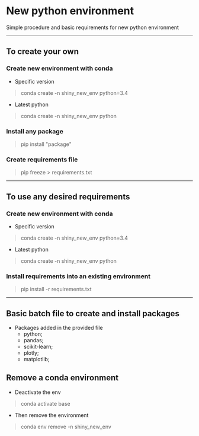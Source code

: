 # New python environment
Simple procedure and basic requirements for new python environment

----------------------------------------------------
## To create your own
### Create new environment with conda

- Specific version
> conda create -n shiny_new_env python=3.4

- Latest python
> conda create -n shiny_new_env python

### Install any package
> pip install "package"

### Create requirements file
> pip freeze > requirements.txt

----------------------------------------------------
## To use any desired requirements
### Create new environment with conda

- Specific version
> conda create -n shiny_new_env python=3.4

- Latest python
> conda create -n shiny_new_env python


### Install requirements into an existing environment
> pip install -r requirements.txt

----------------------------------------------------
## Basic batch file to create and install packages
- Packages added in the provided file
    - python;
    - pandas;
    - scikit-learn;
    - plotly;
    - matplotlib;

## Remove a conda environment
- Deactivate the env
> conda activate base

- Then remove the environment
> conda env remove -n shiny_new_env
